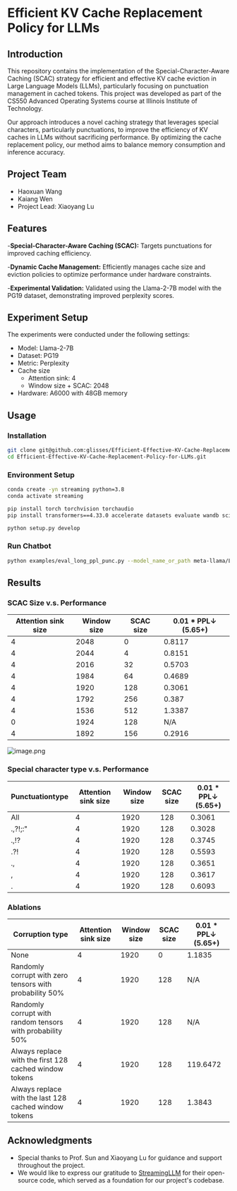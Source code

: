 # Efficient KV Cache Replacement Policy for LLMs

## Introduction

This repository contains the implementation of the Special-Character-Aware Caching (SCAC) strategy for efficient and effective KV cache eviction in Large Language Models (LLMs), particularly focusing on punctuation management in cached tokens. This project was developed as part of the CS550 Advanced Operating Systems course at Illinois Institute of Technology.

Our approach introduces a novel caching strategy that leverages special characters, particularly punctuations, to improve the efficiency of KV caches in LLMs without sacrificing performance. By optimizing the cache replacement policy, our method aims to balance memory consumption and inference accuracy.

## Project Team

- Haoxuan Wang
- Kaiang Wen
- Project Lead: Xiaoyang Lu

## Features

-**Special-Character-Aware Caching (SCAC):** Targets punctuations for improved caching efficiency.


-**Dynamic Cache Management:** Efficiently manages cache size and eviction policies to optimize performance under hardware constraints.


-**Experimental Validation:** Validated using the Llama-2-7B model with the PG19 dataset, demonstrating improved perplexity scores.

## Experiment Setup

The experiments were conducted under the following settings:

- Model: Llama-2-7B
- Dataset: PG19
- Metric: Perplexity
- Cache size
  - Attention sink: 4
  - Window size + SCAC: 2048
- Hardware: A6000 with 48GB memory

## Usage

### Installation

```bash
git clone git@github.com:glisses/Efficient-Effective-KV-Cache-Replacement-Policy-for-LLMs.git
cd Efficient-Effective-KV-Cache-Replacement-Policy-for-LLMs.git
```

### Environment Setup

```bash
conda create -yn streaming python=3.8
conda activate streaming

pip install torch torchvision torchaudio
pip install transformers==4.33.0 accelerate datasets evaluate wandb scikit-learn scipy sentencepiece

python setup.py develop
```

### Run Chatbot

```bash
python examples/eval_long_ppl_punc.py --model_name_or_path meta-llama/Llama-2b-hf --dataset_name pg19 --split test --enable_Start_recent_kv_cache --enable_pos_shift --start_size 4 --punc_size 128 --recent_size 1920
```

## Results

### **SCAC Size v.s. Performance**

| Attention sink size | Window size | SCAC size | 0.01 * PPL↓ (5.65+) |
| ------------------- | ----------- | --------- | -------------------- |
| 4                   | 2048        | 0         | 0.8117               |
| 4                   | 2044        | 4         | 0.8151               |
| 4                   | 2016        | 32        | 0.5703               |
| 4                   | 1984        | 64        | 0.4689               |
| 4                   | 1920        | 128       | 0.3061               |
| 4                   | 1792        | 256       | 0.387                |
| 4                   | 1536        | 512       | 1.3387               |
| 0                   | 1924        | 128       | N/A                  |
| 4                   | 1892        | 156       | 0.2916               |

![image.png](https://s2.loli.net/2024/04/25/5j1C2c9nXqHAVmv.png)

### **Special character type v.s. Performance**

| Punctuationtype | Attention sink size | Window size | SCAC size | 0.01 * PPL↓ (5.65+) |
| --------------- | ------------------- | ----------- | --------- | -------------------- |
| All             | 4                   | 1920        | 128       | 0.3061               |
| .,?!;:"         | 4                   | 1920        | 128       | 0.3028               |
| .,!?            | 4                   | 1920        | 128       | 0.3745               |
| .?!             | 4                   | 1920        | 128       | 0.5593               |
| .,              | 4                   | 1920        | 128       | 0.3651               |
| ,               | 4                   | 1920        | 128       | 0.3617               |
| .               | 4                   | 1920        | 128       | 0.6093               |

### Ablations

| Corruption type                                           | Attention sink size | Window size | SCAC size | 0.01 * PPL↓ (5.65+) |
| --------------------------------------------------------- | ------------------- | ----------- | --------- | -------------------- |
| None                                                      | 4                   | 1920        | 0         | 1.1835               |
| Randomly corrupt with zero tensors with probability 50%   | 4                   | 1920        | 128       | N/A                  |
| Randomly corrupt with random tensors with probability 50% | 4                   | 1920        | 128       | N/A                  |
| Always replace with the first 128 cached window tokens    | 4                   | 1920        | 128       | 119.6472             |
| Always replace with the last 128 cached window tokens     | 4                   | 1920        | 128       | 1.3843               |

## Acknowledgments

* Special thanks to Prof. Sun and Xiaoyang Lu for guidance and support throughout the project.
* We would like to express our gratitude to [StreamingLLM](https://github.com/mit-han-lab/streaming-llm) for their open-source code, which served as a foundation for our project's codebase.
